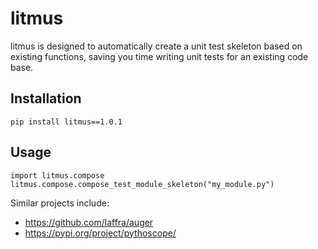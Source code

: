 # litmus
litmus is designed to automatically create a unit test skeleton based on existing functions, saving you time writing unit tests for an existing code base.

## Installation
```
pip install litmus==1.0.1
```

## Usage
```
import litmus.compose
litmus.compose.compose_test_module_skeleton("my_module.py")
```

Similar projects include:
* https://github.com/laffra/auger
* https://pypi.org/project/pythoscope/

